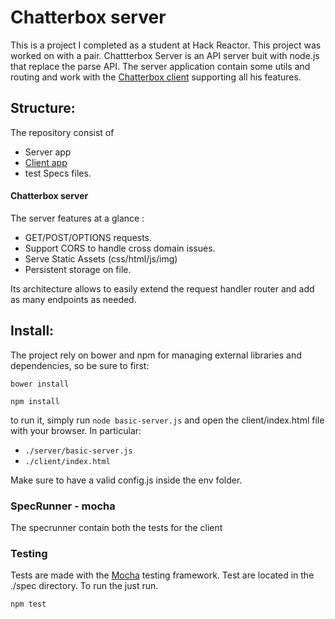 Chatterbox server
==============

This is a project I completed as a student at Hack Reactor. This project was worked on with a pair. Chattterbox Server is an API server buit with node.js that replace the parse API. The server application contain some utils and routing and work with the [Chatterbox client](https://github.com/nickbalestra/Chatterbox-client) supporting all his features.

## Structure:

The repository consist of

- Server app
- [Client app](https://github.com/nickbalestra/Chatterbox-client)
- test Specs files.

#### Chatterbox server 

The server features at a glance :

- GET/POST/OPTIONS requests. 
- Support CORS to handle cross domain issues. 
- Serve Static Assets (css/html/js/img)
- Persistent storage on file.

Its architecture allows to easily extend the request handler router and add as many endpoints as needed.

## Install:

The project rely on bower and npm for managing external libraries and dependencies, so be sure to first:

`bower install`

`npm install`

to run it, simply run `node basic-server.js` and open the client/index.html file with your browser.
In particular:

- `./server/basic-server.js`
- `./client/index.html`

Make sure to have a valid config.js inside the env folder.

### SpecRunner - mocha

The specrunner contain both the tests for the client


### Testing

Tests are made with the [Mocha](https://github.com/mochajs/mocha) testing framework.
Test are located in the ./spec directory. To run the just run.

```
npm test
```